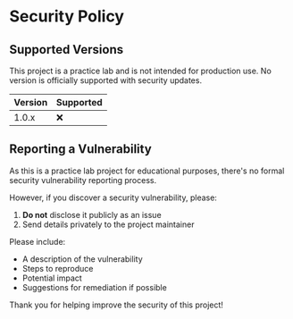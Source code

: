 # Security Policy

## Supported Versions

This project is a practice lab and is not intended for production use. No version is officially supported with security updates.

| Version | Supported          |
| ------- | ------------------ |
| 1.0.x   | :x:                |

## Reporting a Vulnerability

As this is a practice lab project for educational purposes, there's no formal security vulnerability reporting process.

However, if you discover a security vulnerability, please:

1. **Do not** disclose it publicly as an issue
2. Send details privately to the project maintainer

Please include:
- A description of the vulnerability
- Steps to reproduce
- Potential impact
- Suggestions for remediation if possible

Thank you for helping improve the security of this project!

